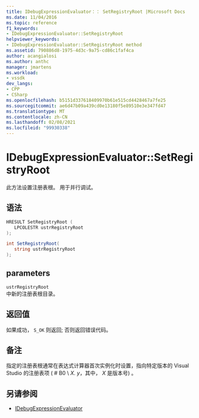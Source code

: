 ```yaml
---
title: IDebugExpressionEvaluator：： SetRegistryRoot |Microsoft Docs
ms.date: 11/04/2016
ms.topic: reference
f1_keywords:
- IDebugExpressionEvaluator::SetRegistryRoot
helpviewer_keywords:
- IDebugExpressionEvaluator::SetRegistryRoot method
ms.assetid: 790886d8-1975-4d3c-9a75-cd86c1faf4ca
author: acangialosi
ms.author: anthc
manager: jmartens
ms.workload:
- vssdk
dev_langs:
- CPP
- CSharp
ms.openlocfilehash: b5151d337618409970b61e515cd4428467a7fe25
ms.sourcegitcommit: ae6d47b09a439cd0e13180f5e89510e3e347fd47
ms.translationtype: MT
ms.contentlocale: zh-CN
ms.lasthandoff: 02/08/2021
ms.locfileid: "99930338"
---
```

# <a name="idebugexpressionevaluatorsetregistryroot"></a>IDebugExpressionEvaluator::SetRegistryRoot
此方法设置注册表根。 用于并行调试。

## <a name="syntax"></a>语法

```cpp
HRESULT SetRegistryRoot ( 
   LPCOLESTR ustrRegistryRoot
);
```

```csharp
int SetRegistryRoot(
   string ustrRegistryRoot
);
```

## <a name="parameters"></a>parameters
`ustrRegistryRoot`\
中新的注册表根目录。

## <a name="return-value"></a>返回值
 如果成功， `S_OK` 则返回; 否则返回错误代码。

## <a name="remarks"></a>备注
 指定的注册表根通常在表达式计算器首次实例化时设置，指向特定版本的 Visual Studio 的注册表项 ( # B0 \\ *X. y*，其中， *X* 是版本号) 。

## <a name="see-also"></a>另请参阅
- [IDebugExpressionEvaluator](../../../extensibility/debugger/reference/idebugexpressionevaluator.md)
